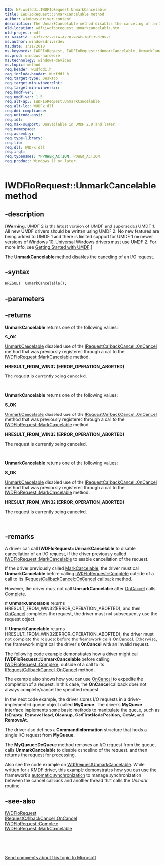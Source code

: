 ```yaml
---
UID: NF:wudfddi.IWDFIoRequest.UnmarkCancelable
title: IWDFIoRequest::UnmarkCancelable method
author: windows-driver-content
description: The UnmarkCancelable method disables the canceling of an I/O request.
old-location: wdf\iwdfiorequest_unmarkcancelable.htm
old-project: wdf
ms.assetid: 5a3fa72c-241e-4270-92eb-70f135d79871
ms.author: windowsdriverdev
ms.date: 1/11/2018
ms.keywords: IWDFIoRequest, IWDFIoRequest::UnmarkCancelable, UnmarkCancelable
ms.prod: windows-hardware
ms.technology: windows-devices
ms.topic: method
req.header: wudfddi.h
req.include-header: Wudfddi.h
req.target-type: Desktop
req.target-min-winverclnt: 
req.target-min-winversvr: 
req.kmdf-ver: 
req.umdf-ver: 1.5
req.alt-api: IWDFIoRequest.UnmarkCancelable
req.alt-loc: WUDFx.dll
req.ddi-compliance: 
req.unicode-ansi: 
req.idl: 
req.max-support: Unavailable in UMDF 2.0 and later.
req.namespace: 
req.assembly: 
req.type-library: 
req.lib: 
req.dll: WUDFx.dll
req.irql: 
req.typenames: *PPOWER_ACTION, POWER_ACTION
req.product: Windows 10 or later.
---
```


# IWDFIoRequest::UnmarkCancelable method



## -description
<p class="CCE_Message">[<b>Warning:</b> UMDF 2 is the latest version of UMDF and supersedes UMDF 1.  All new UMDF drivers should be written using UMDF 2.  No new features are being added to UMDF 1 and there is limited support for UMDF 1 on newer versions of Windows 10.  Universal Windows drivers must use UMDF 2.  For more info, see <a href="https://docs.microsoft.com/en-us/windows-hardware/drivers/wdf/getting-started-with-umdf-version-2">Getting Started with UMDF</a>.]

The <b>UnmarkCancelable</b> method disables the canceling of an I/O request.



## -syntax

````
HRESULT  UnmarkCancelable();
````


## -parameters


## -returns
<b>UnmarkCancelable</b> returns one of the following values:
<dl>
<dt><b>S_OK</b></dt>
</dl>
<a href="https://msdn.microsoft.com/5a3fa72c-241e-4270-92eb-70f135d79871">UnmarkCancelable</a> disabled use of the <a href="https://msdn.microsoft.com/library/windows/hardware/ff556903">IRequestCallbackCancel::OnCancel</a> method that was previously registered through a call to the <a href="https://msdn.microsoft.com/library/windows/hardware/ff559146">IWDFIoRequest::MarkCancelable</a> method.
<dl>
<dt><b>HRESULT_FROM_WIN32 (ERROR_OPERATION_ABORTED)</b></dt>
</dl>The request is currently being canceled.

 

<b>UnmarkCancelable</b> returns one of the following values:
<dl>
<dt><b>S_OK</b></dt>
</dl>
<a href="https://msdn.microsoft.com/5a3fa72c-241e-4270-92eb-70f135d79871">UnmarkCancelable</a> disabled use of the <a href="https://msdn.microsoft.com/library/windows/hardware/ff556903">IRequestCallbackCancel::OnCancel</a> method that was previously registered through a call to the <a href="https://msdn.microsoft.com/library/windows/hardware/ff559146">IWDFIoRequest::MarkCancelable</a> method.
<dl>
<dt><b>HRESULT_FROM_WIN32 (ERROR_OPERATION_ABORTED)</b></dt>
</dl>The request is currently being canceled.

 

<b>UnmarkCancelable</b> returns one of the following values:
<dl>
<dt><b>S_OK</b></dt>
</dl>
<a href="https://msdn.microsoft.com/5a3fa72c-241e-4270-92eb-70f135d79871">UnmarkCancelable</a> disabled use of the <a href="https://msdn.microsoft.com/library/windows/hardware/ff556903">IRequestCallbackCancel::OnCancel</a> method that was previously registered through a call to the <a href="https://msdn.microsoft.com/library/windows/hardware/ff559146">IWDFIoRequest::MarkCancelable</a> method.
<dl>
<dt><b>HRESULT_FROM_WIN32 (ERROR_OPERATION_ABORTED)</b></dt>
</dl>The request is currently being canceled.

 


## -remarks
A driver can call <b>IWDFIoRequest::UnmarkCancelable</b> to disable cancellation of an I/O request, if the driver previously called <a href="https://msdn.microsoft.com/library/windows/hardware/ff559146">IWDFIoRequest::MarkCancelable</a> to enable cancellation of the request.

If the driver previously called <a href="https://msdn.microsoft.com/73e323a4-d40e-4414-92b7-310bfb0f6457">MarkCancelable</a>, the driver must call <b>UnmarkCancelable</b> before calling <a href="https://msdn.microsoft.com/library/windows/hardware/ff559070">IWDFIoRequest::Complete</a> outside of a call to its <a href="https://msdn.microsoft.com/library/windows/hardware/ff556903">IRequestCallbackCancel::OnCancel</a> callback method.

However, the driver must not call <b>UnmarkCancelable</b> after <a href="https://msdn.microsoft.com/67c85eaa-bb47-4384-8e37-fdbbc879b352">OnCancel</a> calls <a href="https://msdn.microsoft.com/library/windows/hardware/hh406719">Complete</a>.

If <b>UnmarkCancelable</b> returns HRESULT_FROM_WIN32(ERROR_OPERATION_ABORTED), and then <a href="https://msdn.microsoft.com/67c85eaa-bb47-4384-8e37-fdbbc879b352">OnCancel</a> completes the request, the driver must not subsequently use the request object.

If <b>UnmarkCancelable</b> returns HRESULT_FROM_WIN32(ERROR_OPERATION_ABORTED), the driver must not complete the request before the framework calls <a href="https://msdn.microsoft.com/67c85eaa-bb47-4384-8e37-fdbbc879b352">OnCancel</a>.  Otherwise, the framework might call the driver's <b>OnCancel</b> with an invalid request.

The following code example demonstrates how a driver might call <b>IWDFIoRequest::UnmarkCancelable</b> before calling <a href="https://msdn.microsoft.com/library/windows/hardware/ff559070">IWDFIoRequest::Complete</a>, outside of a call to its <a href="https://msdn.microsoft.com/library/windows/hardware/ff556903">IRequestCallbackCancel::OnCancel</a> method.

The example also shows how you can use <a href="https://msdn.microsoft.com/67c85eaa-bb47-4384-8e37-fdbbc879b352">OnCancel</a> to expedite the completion of a request. In this case, the <b>OnCancel</b> callback does not always complete/cancel the specified request.

In the next code example, the driver stores I/O requests in a driver-implemented queue object called <b>MyQueue</b>.  The driver’s <b>MyQueue</b> interface implements some basic methods to manipulate the queue, such as <b>IsEmpty</b>, <b>RemoveHead</b>, <b>Cleanup</b>, <b>GetFirstNodePosition</b>, <b>GetAt</b>, and <b>RemoveAt</b>.

The driver also defines a <b>CommandInformation</b> structure that holds a single I/O request from <b>MyQueue</b>.

  The <b>MyQueue::DeQueue</b> method removes an I/O request from the queue, calls <b>UnmarkCancelable</b> to disable canceling of the request, and then returns the request for processing.

Also see the code example on <a href="..\wdfrequest\nf-wdfrequest-wdfrequestunmarkcancelable.md">WdfRequestUnmarkCancelable</a>. While written for a KMDF driver, this example demonstrates how you can use the framework's <a href="https://docs.microsoft.com/en-us/windows-hardware/drivers/wdf/using-automatic-synchronization">automatic synchronization</a> to manage synchronization between the cancel callback and another thread that calls the <i>Unmark</i> routine.


## -see-also
<dl>
<dt>
<a href="..\wudfddi\nn-wudfddi-iwdfiorequest.md">IWDFIoRequest</a>
</dt>
<dt>
<a href="https://msdn.microsoft.com/library/windows/hardware/ff556903">IRequestCallbackCancel::OnCancel</a>
</dt>
<dt>
<a href="https://msdn.microsoft.com/library/windows/hardware/ff559070">IWDFIoRequest::Complete</a>
</dt>
<dt>
<a href="https://msdn.microsoft.com/library/windows/hardware/ff559146">IWDFIoRequest::MarkCancelable</a>
</dt>
</dl>
 

 

<a href="mailto:wsddocfb@microsoft.com?subject=Documentation%20feedback [wdf\wdf]:%20IWDFIoRequest::UnmarkCancelable method%20 RELEASE:%20(1/11/2018)&amp;body=%0A%0APRIVACY STATEMENT%0A%0AWe use your feedback to improve the documentation. We don't use your email address for any other purpose, and we'll remove your email address from our system after the issue that you're reporting is fixed. While we're working to fix this issue, we might send you an email message to ask for more info. Later, we might also send you an email message to let you know that we've addressed your feedback.%0A%0AFor more info about Microsoft's privacy policy, see http://privacy.microsoft.com/en-us/default.aspx." title="Send comments about this topic to Microsoft">Send comments about this topic to Microsoft</a>

